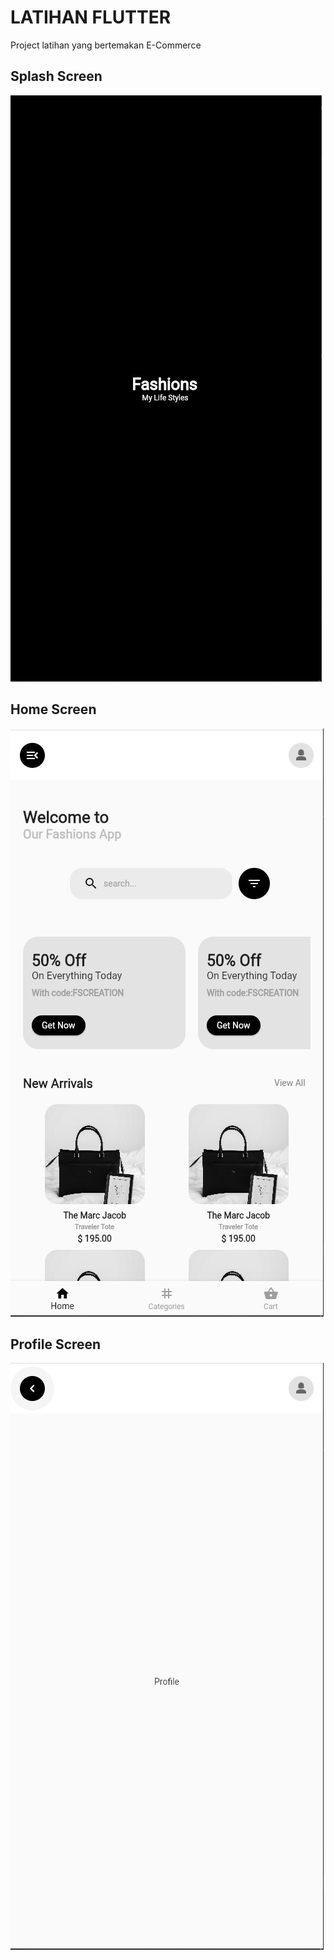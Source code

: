 # LATIHAN FLUTTER

Project latihan yang bertemakan E-Commerce


## Splash Screen

![App Screenshot](previews/splash_screen.jpg)

## Home Screen

![App Screenshot](previews/home_screen.jpg)


## Profile Screen

![App Screenshot](previews/profile_screen.jpg)
